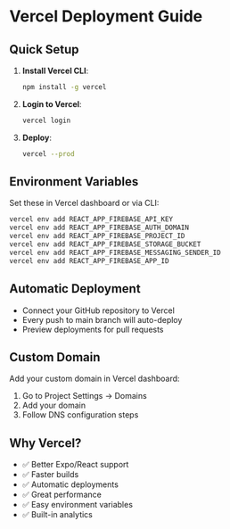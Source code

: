 # Vercel Deployment Guide

## Quick Setup

1. **Install Vercel CLI**:
   ```bash
   npm install -g vercel
   ```

2. **Login to Vercel**:
   ```bash
   vercel login
   ```

3. **Deploy**:
   ```bash
   vercel --prod
   ```

## Environment Variables

Set these in Vercel dashboard or via CLI:

```bash
vercel env add REACT_APP_FIREBASE_API_KEY
vercel env add REACT_APP_FIREBASE_AUTH_DOMAIN
vercel env add REACT_APP_FIREBASE_PROJECT_ID
vercel env add REACT_APP_FIREBASE_STORAGE_BUCKET
vercel env add REACT_APP_FIREBASE_MESSAGING_SENDER_ID
vercel env add REACT_APP_FIREBASE_APP_ID
```

## Automatic Deployment

- Connect your GitHub repository to Vercel
- Every push to main branch will auto-deploy
- Preview deployments for pull requests

## Custom Domain

Add your custom domain in Vercel dashboard:
1. Go to Project Settings → Domains
2. Add your domain
3. Follow DNS configuration steps

## Why Vercel?

- ✅ Better Expo/React support
- ✅ Faster builds
- ✅ Automatic deployments
- ✅ Great performance
- ✅ Easy environment variables
- ✅ Built-in analytics
